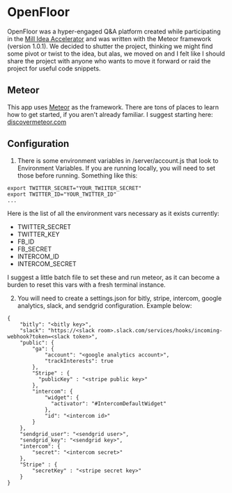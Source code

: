 # OpenFloor

OpenFloor was a hyper-engaged Q&A platform created while participating in the [Mill Idea Accelerator](http://themill.vc/ideas) and was written with the Meteor framework (version 1.0.1). We decided to shutter the project, thinking we might find some pivot or twist to the idea, but alas, we moved on and I felt like I should share the project with anyone who wants to move it forward or raid the project for useful code snippets.

## Meteor
This app uses [Meteor](https://www.meteor.com/) as the framework. There are tons of places to learn how to get started, if you aren't already familiar. I suggest starting here: [discovermeteor.com](https://www.discovermeteor.com/blog/getting-started-with-meteor/)

## Configuration

1. There is some environment variables in /server/account.js that look to Environment Variables. If you are running locally, you will need to set those before running. Something like this:

```
export TWITTER_SECRET="YOUR_TWIITER_SECRET"
export TWITTER_ID="YOUR_TWITTER_ID"
...

```
Here is the list of all the environment vars necessary as it exists currently:
- TWITTER_SECRET
- TWITTER_KEY
- FB_ID
- FB_SECRET
- INTERCOM_ID
- INTERCOM_SECRET

I suggest a little batch file to set these and run meteor, as it can become a burden to reset this vars with a fresh terminal instance.

2. You will need to create a settings.json for bitly, stripe, intercom, google analytics, slack, and sendgrid configuration. Example below:

```
{
    "bitly": "<bitly key>",
    "slack": "https://<slack room>.slack.com/services/hooks/incoming-webhook?token=<slack token>",
    "public": {
        "ga": {
            "account": "<google analytics account>",
            "trackInterests": true
        },
        "Stripe" : {
          "publicKey" : "<stripe public key>"
        },
        "intercom": {
            "widget": {
              "activator": "#IntercomDefaultWidget"
            },
            "id": "<intercom id>"
        }
    },
    "sendgrid_user": "<sendgrid user>",
    "sendgrid_key": "<sendgrid key>",
    "intercom": {
        "secret": "<intercom secret>"
    },
    "Stripe" : {
        "secretKey" : "<stripe secret key>"
    }
}
```

